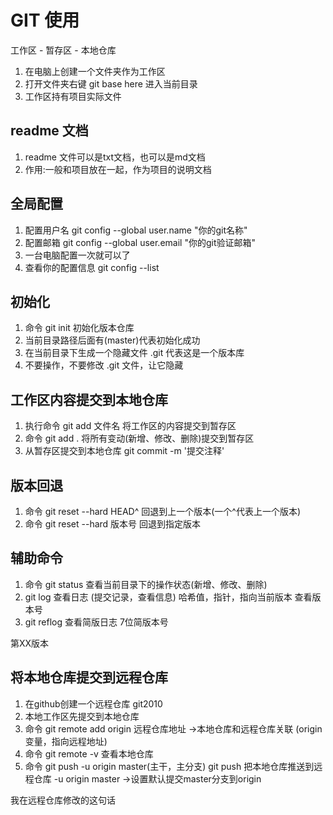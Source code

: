 
# GIT 使用

工作区 - 暂存区 - 本地仓库

1. 在电脑上创建一个文件夹作为工作区
2. 打开文件夹右键 git base here 进入当前目录
3. 工作区持有项目实际文件

## readme 文档
1. readme 文件可以是txt文档，也可以是md文档
2. 作用:一般和项目放在一起，作为项目的说明文档

## 全局配置
1. 配置用户名 git config --global user.name "你的git名称"
2. 配置邮箱   git config --global user.email "你的git验证邮箱"
3. 一台电脑配置一次就可以了
4. 查看你的配置信息 git config --list

## 初始化
1. 命令 git init 初始化版本仓库
2. 当前目录路径后面有(master)代表初始化成功
3. 在当前目录下生成一个隐藏文件 .git 代表这是一个版本库 
4. 不要操作，不要修改 .git 文件，让它隐藏

## 工作区内容提交到本地仓库
1. 执行命令 git add 文件名 将工作区的内容提交到暂存区
2. 命令 git add . 将所有变动(新增、修改、删除)提交到暂存区
3. 从暂存区提交到本地仓库 git commit -m '提交注释'

## 版本回退
1. 命令 git reset --hard HEAD^ 回退到上一个版本(一个^代表上一个版本)
2. 命令 git reset --hard 版本号 回退到指定版本


## 辅助命令
1. 命令 git status 查看当前目录下的操作状态(新增、修改、删除)
2. git log 查看日志 (提交记录，查看信息) 哈希值，指针，指向当前版本 查看版本号
3. git reflog 查看简版日志 7位简版本号



第XX版本

## 将本地仓库提交到远程仓库
1. 在github创建一个远程仓库 git2010
2. 本地工作区先提交到本地仓库
3. 命令 git remote add origin 远程仓库地址 ->本地仓库和远程仓库关联  (origin变量，指向远程地址)
4. 命令 git remote -v 查看本地仓库
5. 命令 git push -u origin master(主干，主分支) 
  git push 把本地仓库推送到远程仓库
  -u origin master  ->设置默认提交master分支到origin

我在远程仓库修改的这句话


